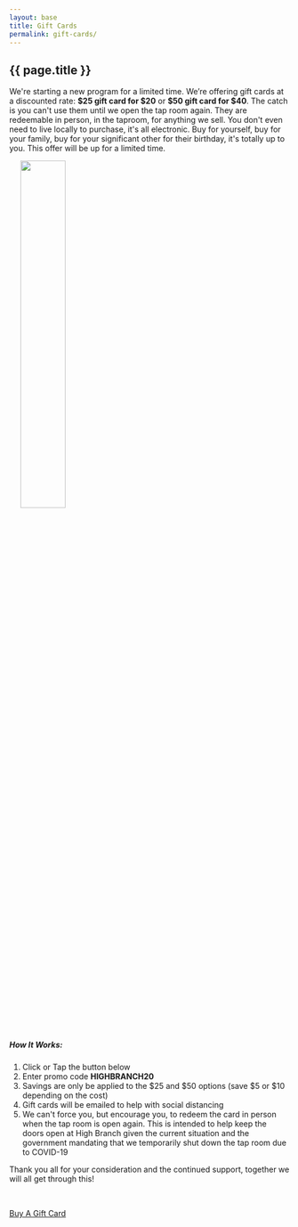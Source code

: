 ```yaml
---
layout: base
title: Gift Cards
permalink: gift-cards/
---
```


<section id="gift-cards" class="page bg-light-gray">
    <div class="container">
        <div class="row">
            <div class="col-sm-10 col-sm-offset-1 text-center">
                <h2 class="section-heading">{{ page.title }}</h2>
            </div>
            <div class="col-md-6 col-md-offset-3">
                <p>We're starting a new program for a limited time. We’re offering gift cards at a discounted rate: <strong>$25 gift card for $20</strong> or <strong>$50 gift card for $40</strong>. The catch is you can't use them until we open the tap room again. They are redeemable in person, in the taproom, for anything we sell. You don't even need to live locally to purchase, it's all electronic. Buy for yourself, buy for your family, buy for your significant other for their birthday, it's totally up to you. This offer will be up for a limited time.</p>
                <p><img src="{{ site.baseurl }}/img/gift-cards.jpg" class="img-thumbnail pull-right" alt="" style="width: 40%; height: auto; margin: 0 0 0 20px;"></p>
                <h5>How It Works:</h5>
                <ol>
                    <li>Click or Tap the button below</li>
                    <li>Enter promo code <strong>HIGHBRANCH20</strong></li>
                    <li>Savings are only be applied to the $25 and $50 options (save $5 or $10 depending on the cost)</li>
                    <li>Gift cards will be emailed to help with social distancing</li>
                    <li>We can't force you, but encourage you, to redeem the card in person when the tap room is open again. This is intended to help keep the doors open at High Branch given the current situation and the government mandating that we temporarily shut down the tap room due to COVID-19</li>
                </ol>
            </div>
            <div class="col-md-6 col-md-offset-3 text-center">
                <p class="lead">Thank you all for your consideration and the continued support, together we will all get through this!</p>
                <br>
                <p><a class="btn-xl" href="https://squareup.com/gift/Z7BJ2ZZQPT4A7/order" target="_blank">Buy A Gift Card</a></p>
            </div>
        </div>
    </div>
</section>